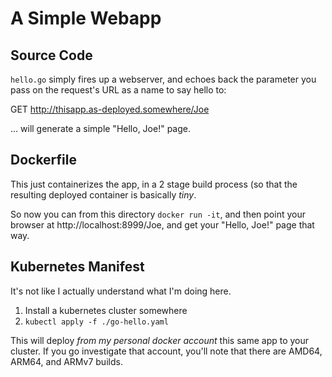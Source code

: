 # A Simple Webapp

## Source Code

`hello.go` simply fires up a webserver, and echoes back the parameter you pass on
the request's URL as a name to say hello to:

GET http://thisapp.as-deployed.somewhere/Joe

... will generate a simple "Hello, Joe!" page.

## Dockerfile

This just containerizes the app, in a 2 stage build process (so that the
resulting deployed container is basically *tiny*.

So now you can from this directory `docker run -it`, and then point your browser
at http://localhost:8999/Joe, and get your "Hello, Joe!" page that way.

## Kubernetes Manifest

It's not like I actually understand what I'm doing here.

1) Install a kubernetes cluster somewhere
2) `kubectl apply -f ./go-hello.yaml`

This will deploy *from my personal docker account* this same app to your
cluster. If you go investigate that account, you'll note that there are AMD64,
ARM64, and ARMv7 builds.
